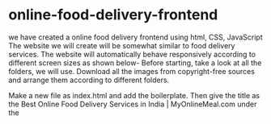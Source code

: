 # online-food-delivery-frontend
we have created a online food delivery frontend using html, CSS, JavaScript 
The website we will create will be somewhat similar to food delivery services. The website will automatically behave responsively according to different screen sizes as shown below-
Before starting, take a look at all the folders, we will use. Download all the images from copyright-free sources and arrange them according to different folders. 

Make a new file as index.html and add the boilerplate. Then give the title as the Best Online Food Delivery Services in India | MyOnlineMeal.com under the <title> tag.  

In the above code, we have created a navbar and attached an image to it. We have then added several li’s to it like about us, contact us, etc. headings. The next step is to apply CSS to the navbar, logo, and list items. After applying it, the final result will look like as follows-

Now we will make a section below it and add a background image to it. Create a section with id as home as follows-
The next step is to customize this section with the CSS. We will target each element of the home section and customize them individually. After adding the CSS, the result will look as follows-
Now we will add CSS to this services container section and modify it accordingly. After modifying the box and images in the services section, the result will look as follows-
The next step is to add the client's section on the page or the sensors of our page. Here we can name our clients and add a picture of them. The code for it is as follows-
Now we will add CSS to this section and the first step is to convert the section after our clients should be converted into a flexbox. After applying all the CSS to this section, the result will look as follows-

Next, we will add the contact form to our website. The form will contain a name, email, phone no., and message box. The code for it is as follows-
The next step is to style our form with the help of CSS. We will differently style contact::before, contact-box, contact-box input, contact-box form, and contact-box label. After doing all the necessary changes, the form will look as follows-
The next step is to make the website responsive. For making it responsive, we will make a new file as phone.css and necessary code here. Add the file in the HTML along with media queries as follows-
After doing all the necessary changes to make the website responsive, the result will look as follows-
So I hope you must have got an idea of how to make a fully responsive website using HTML and CSS. Try to customize more things according to your needs and keep practicing.
